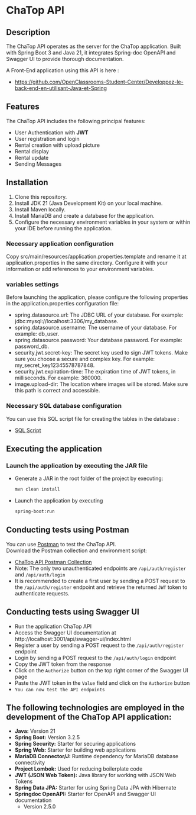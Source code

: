 # ChaTop API

## Description

The ChaTop API operates as the server for the ChaTop application.
Built with Spring Boot 3 and Java 21, it integrates Spring-doc OpenAPI and Swagger UI to provide thorough documentation.  

A Front-End application using this API is here :  
- https://github.com/OpenClassrooms-Student-Center/Developpez-le-back-end-en-utilisant-Java-et-Spring

## Features

The ChaTop API includes the following principal features:

- User Authentication with **JWT**
- User registration and login
- Rental creation with upload picture
- Rental display
- Rental update
- Sending Messages

## Installation

1. Clone this repository.
2. Install JDK 21 (Java Development Kit) on your local machine.
3. Install Maven locally.
4. Install MariaDB and create a database for the application.
5. Configure the necessary environment variables in your system or within your IDE before running the application.

### Necessary application configuration

Copy src/main/resources/application.properties.template and rename it at application.properties in the same directory. Configure it with your information or add references to your environment variables.

### variables settings

Before launching the application, please configure the following properties in the application.properties configuration file:

- spring.datasource.url: The JDBC URL of your database. For example: jdbc:mysql://localhost:3306/my_database.
- spring.datasource.username: The username of your database. For example: db_user.
- spring.datasource.password: Your database password. For example: password_db.
- security.jwt.secret-key: The secret key used to sign JWT tokens. Make sure you choose a secure and complex key. For example: my_secret_key12345578787848.
- security.jwt.expiration-time: The expiration time of JWT tokens, in milliseconds. For example: 360000.
- image.upload-dir: The location where images will be stored. Make sure this path is correct and accessible.

### Necessary SQL database configuration

You can use this SQL script file for creating the tables in the database :

- [SQL Script](src/main/resources/scripts/database/schema.sql)

## Executing the application

### Launch the application by executing the JAR file

- Generate a JAR in the root folder of the project by executing:
  ```bash
  mvn clean install

- Launch the application by executing
  ```bash
  spring-boot:run

## Conducting tests using Postman

You can use [Postman](https://www.postman.com/) to test the ChaTop API.  
Download the Postman collection and environment script:

- [ChaTop API Postman Collection](src/main/resources/scripts/postman/rental.postman_collection.json)  
- Note: The only two unauthenticated endpoints are `/api/auth/register` and `/api/auth/login`  
- It is recommended to create a first user by sending a POST request to the `/api/auth/register` endpoint and retrieve the returned `JWT` token to authenticate requests. 

## Conducting tests using Swagger UI
- Run the application ChaTop API
- Access the Swagger UI documentation at http://localhost:3001/api/swagger-ui/index.html
- Register a user by sending a POST request to the `/api/auth/register` endpoint
- Login by sending a POST request to the `/api/auth/login` endpoint
- Copy the JWT token from the response
- Click on the `Authorize` button on the top right corner of the Swagger UI page
- Paste the JWT token in the `Value` field and click on the `Authorize` button
- `You can now test the API endpoints`

## The following technologies are employed in the development of the ChaTop API application:

- **Java:** Version 21
- **Spring Boot:** Version 3.2.5
- **Spring Security:** Starter for securing applications
- **Spring Web:** Starter for building web applications
- **MariaDB Connector/J:** Runtime dependency for MariaDB database connectivity
- **Project Lombok:** Used for reducing boilerplate code
- **JWT (JSON Web Token):** Java library for working with JSON Web Tokens
- **Spring Data JPA:** Starter for using Spring Data JPA with Hibernate
- **Springdoc OpenAPI:** Starter for OpenAPI and Swagger UI documentation
  - Version 2.5.0
